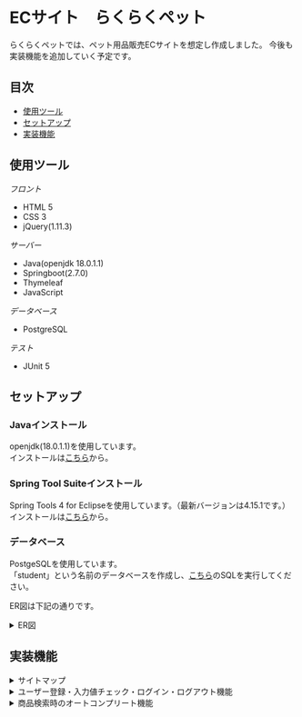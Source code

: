 # ECサイト　らくらくペット
らくらくペットでは、ペット用品販売ECサイトを想定し作成しました。
今後も実装機能を追加していく予定です。

## 目次
- [使用ツール](https://github.com/rpentry202204w/ec-202204b##使用ツール)
- [セットアップ](https://github.com/rpentry202204w/ec-202204b##セットアップ)
- [実装機能](https://github.com/rpentry202204w/ec-202204b##実装機能)

## 使用ツール
*フロント*
- HTML 5
- CSS 3
- jQuery(1.11.3)

*サーバー*
- Java(openjdk 18.0.1.1)
- Springboot(2.7.0)
- Thymeleaf
- JavaScript

*データベース*
- PostgreSQL

*テスト*
- JUnit 5

## セットアップ
### Javaインストール
openjdk(18.0.1.1)を使用しています。  
インストールは[こちら](https://jdk.java.net/18/)から。

### Spring Tool Suiteインストール
Spring Tools 4 for Eclipseを使用しています。（最新バージョンは4.15.1です。）  
インストールは[こちら](https://spring.io/tools)から。

### データベース
PostgeSQLを使用しています。  
「student」という名前のデータベースを作成し、[こちら](https://docs.google.com/document/d/1qPmDEEQ5emsmlowiZsx1e-v_p-lIZqphPEnjqm9M5EI/edit)のSQLを実行してください。  

ER図は下記の通りです。  
<details>
  <summary>ER図</summary>
  ![ER図](coupon.drawio.png)
</details>

## 実装機能
<details>
  <summary>サイトマップ</summary>
  
  ![サイトマップ](./img/sitemap.png)
</details>
<details>
  <summary>ユーザー登録・入力値チェック・ログイン・ログアウト機能</summary>
  準備中
</details>
<details>
  <summary>商品検索時のオートコンプリート機能</summary>
  準備中
  商品一覧ページ上部に商品検索フォームを設置しています。  
  フォームに文字を入力すると、それが含まれる商品名が候補として表示されます。  
  ![オートコンプリート](./img/autoComplete.jpg)
  
</details>
